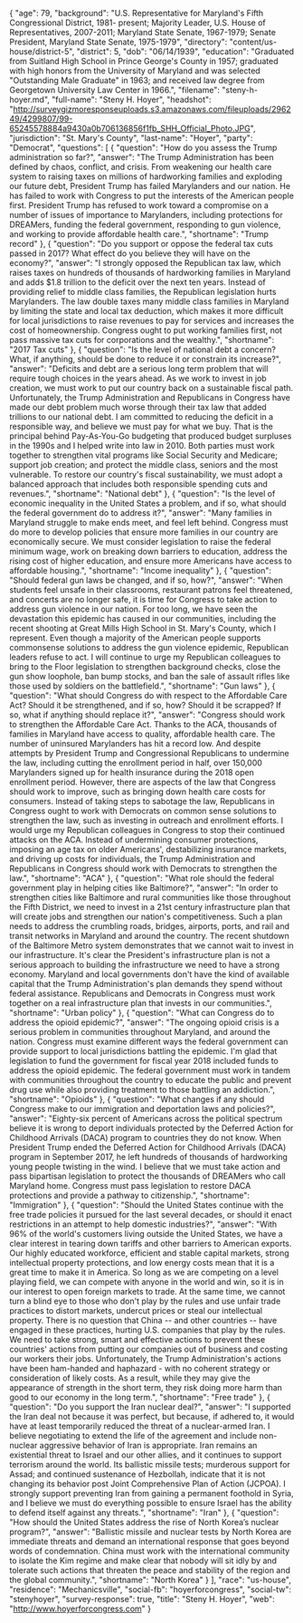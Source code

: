 {
  "age": 79,
  "background": "U.S. Representative for Maryland's Fifth Congressional District, 1981- present; Majority Leader, U.S. House of Representatives, 2007-2011; Maryland State Senate, 1967-1979; Senate President, Maryland State Senate, 1975-1979",
  "directory": "content/us-house/district-5",
  "district": 5,
  "dob": "06/14/1939",
  "education": "Graduated from Suitland High School in Prince George's County in 1957; graduated with high honors from the University of Maryland and was selected \"Outstanding Male Graduate\" in 1963; and received law degree from Georgetown University Law Center in 1966.",
  "filename": "steny-h-hoyer.md",
  "full-name": "Steny H. Hoyer",
  "headshot": "http://surveygizmoresponseuploads.s3.amazonaws.com/fileuploads/296249/4299807/99-65245578884a9430a0b706136856f1fb_SHH_Official_Photo.JPG",
  "jurisdiction": "St. Mary's County",
  "last-name": "Hoyer",
  "party": "Democrat",
  "questions": [
    {
      "question": "How do you assess the Trump administration so far?",
      "answer": "The Trump Administration has been defined by chaos, conflict, and crisis. From weakening our health care system to raising taxes on millions of hardworking families and exploding our future debt, President Trump has failed Marylanders and our nation. He has failed to work with Congress to put the interests of the American people first. President Trump has refused to work toward a compromise on a number of issues of importance to Marylanders, including protections for DREAMers, funding the federal government, responding to gun violence, and working to provide affordable health care.",
      "shortname": "Trump record"
    },
    {
      "question": "Do you support or oppose the federal tax cuts passed in 2017? What effect do you believe they will have on the economy?",
      "answer": "I strongly opposed the Republican tax law, which raises taxes on hundreds of thousands of hardworking families in Maryland and adds $1.8 trillion to the deficit over the next ten years. Instead of providing relief to middle class families, the Republican legislation hurts Marylanders. The law double taxes many middle class families in Maryland by limiting the state and local tax deduction, which makes it more difficult for local jurisdictions to raise revenues to pay for services and increases the cost of homeownership. Congress ought to put working families first, not pass massive tax cuts for corporations and the wealthy.",
      "shortname": "2017 Tax cuts"
    },
    {
      "question": "Is the level of national debt a concern? What, if anything, should be done to reduce it or constrain its increase?",
      "answer": "Deficits and debt are a serious long term problem that will require tough choices in the years ahead. As we work to invest in job creation, we must work to put our country back on a sustainable fiscal path. Unfortunately, the Trump Administration and Republicans in Congress have made our debt problem much worse through their tax law that added trillions to our national debt. I am committed to reducing the deficit in a responsible way, and believe we must pay for what we buy. That is the principal behind Pay-As-You-Go budgeting that produced budget surpluses in the 1990s and I helped write into law in 2010. Both parties must work together to strengthen vital programs like Social Security and Medicare; support job creation; and protect the middle class, seniors and the most vulnerable. To restore our country's fiscal sustainability, we must adopt a balanced approach that includes both responsible spending cuts and revenues.",
      "shortname": "National debt"
    },
    {
      "question": "Is the level of economic inequality in the United States a problem, and if so, what should the federal government do to address it?",
      "answer": "Many families in Maryland struggle to make ends meet, and feel left behind. Congress must do more to develop policies that ensure more families in our country are economically secure. We must consider legislation to raise the federal minimum wage, work on breaking down barriers to education, address the rising cost of higher education, and ensure more Americans have access to affordable housing.",
      "shortname": "Income inequality"
    },
    {
      "question": "Should federal gun laws be changed, and if so, how?",
      "answer": "When students feel unsafe in their classrooms, restaurant patrons feel threatened, and concerts are no longer safe, it is time for Congress to take action to address gun violence in our nation. For too long, we have seen the devastation this epidemic has caused in our communities, including the recent shooting at Great Mills High School in St. Mary's County, which I represent. Even though a majority of the American people supports commonsense solutions to address the gun violence epidemic, Republican leaders refuse to act. I will continue to urge my Republican colleagues to bring to the Floor legislation to strengthen background checks, close the gun show loophole, ban bump stocks, and ban the sale of assault rifles like those used by soldiers on the battlefield.",
      "shortname": "Gun laws"
    },
    {
      "question": "What should Congress do with respect to the Affordable Care Act? Should it be strengthened, and if so, how? Should it be scrapped? If so, what if anything should replace it?",
      "answer": "Congress should work to strengthen the Affordable Care Act. Thanks to the ACA, thousands of families in Maryland have access to quality, affordable health care. The number of uninsured Marylanders has hit a record low. And despite attempts by President Trump and Congressional Republicans to undermine the law, including cutting the enrollment period in half, over 150,000 Marylanders signed up for health insurance during the 2018 open enrollment period. However, there are aspects of the law that Congress should work to improve, such as bringing down health care costs for consumers. Instead of taking steps to sabotage the law, Republicans in Congress ought to work with Democrats on common sense solutions to strengthen the law, such as investing in outreach and enrollment efforts. I would urge my Republican colleagues in Congress to stop their continued attacks on the ACA. Instead of undermining consumer protections, imposing an age tax on older Americans', destabilizing insurance markets, and driving up costs for individuals, the Trump Administration and Republicans in Congress should work with Democrats to strengthen the law.",
      "shortname": "ACA"
    },
    {
      "question": "What role should the federal government play in helping cities like Baltimore?",
      "answer": "In order to strengthen cities like Baltimore and rural communities like those throughout the Fifth District, we need to invest in a 21st century infrastructure plan that will create jobs and strengthen our nation's competitiveness. Such a plan needs to address the crumbling roads, bridges, airports, ports, and rail and transit networks in Maryland and around the country. The recent shutdown of the Baltimore Metro system demonstrates that we cannot wait to invest in our infrastructure. It's clear the President's infrastructure plan is not a serious approach to building the infrastructure we need to have a strong economy. Maryland and local governments don't have the kind of available capital that the Trump Administration's plan demands they spend without federal assistance. Republicans and Democrats in Congress must work together on a real infrastructure plan that invests in our communities.",
      "shortname": "Urban policy"
    },
    {
      "question": "What can Congress do to address the opioid epidemic?",
      "answer": "The ongoing opioid crisis is a serious problem in communities throughout Maryland, and around the nation. Congress must examine different ways the federal government can provide support to local jurisdictions battling the epidemic. I'm glad that legislation to fund the government for fiscal year 2018 included funds to address the opioid epidemic. The federal government must work in tandem with communities throughout the country to educate the public and prevent drug use while also providing treatment to those battling an addiction.",
      "shortname": "Opioids"
    },
    {
      "question": "What changes if any should Congress make to our immigration and deportation laws and policies?",
      "answer": "Eighty-six percent of Americans across the political spectrum believe it is wrong to deport individuals protected by the Deferred Action for Childhood Arrivals (DACA) program to countries they do not know. When President Trump ended the Deferred Action for Childhood Arrivals (DACA) program in September 2017, he left hundreds of thousands of hardworking young people twisting in the wind. I believe that we must take action and pass bipartisan legislation to protect the thousands of DREAMers who call Maryland home. Congress must pass legislation to restore DACA protections and provide a pathway to citizenship.",
      "shortname": "Immigration"
    },
    {
      "question": "Should the United States continue with the free trade policies it pursued for the last several decades, or should it enact restrictions in an attempt to help domestic industries?",
      "answer": "With 96% of the world's customers living outside the United States, we have a clear interest in tearing down tariffs and other barriers to American exports. Our highly educated workforce, efficient and stable capital markets, strong intellectual property protections, and low energy costs mean that it is a great time to make it in America. So long as we are competing on a level playing field, we can compete with anyone in the world and win, so it is in our interest to open foreign markets to trade. At the same time, we cannot turn a blind eye to those who don't play by the rules and use unfair trade practices to distort markets, undercut prices or steal our intellectual property. There is no question that China -- and other countries -- have engaged in these practices, hurting U.S. companies that play by the rules. We need to take strong, smart and effective actions to prevent these countries' actions from putting our companies out of business and costing our workers their jobs. Unfortunately, the Trump Administration's actions have been ham-handed and haphazard - with no coherent strategy or consideration of likely costs. As a result, while they may give the appearance of strength in the short term, they risk doing more harm than good to our economy in the long term.",
      "shortname": "Free trade"
    },
    {
      "question": "Do you support the Iran nuclear deal?",
      "answer": "I supported the Iran deal not because it was perfect, but because, if adhered to, it would have at least temporarily reduced the threat of a nuclear-armed Iran. I believe negotiating to extend the life of the agreement and include non-nuclear aggressive behavior of Iran is appropriate. Iran remains an existential threat to Israel and our other allies, and it continues to support terrorism around the world. Its ballistic missile tests; murderous support for Assad; and continued sustenance of Hezbollah, indicate that it is not changing its behavior post Joint Comprehensive Plan of Action (JCPOA). I strongly support preventing Iran from gaining a permanent foothold in Syria, and I believe we must do everything possible to ensure Israel has the ability to defend itself against any threats.",
      "shortname": "Iran"
    },
    {
      "question": "How should the United States address the rise of North Korea’s nuclear program?",
      "answer": "Ballistic missile and nuclear tests by North Korea are immediate threats and demand an international response that goes beyond words of condemnation. China must work with the international community to isolate the Kim regime and make clear that nobody will sit idly by and tolerate such actions that threaten the peace and stability of the region and the global community.",
      "shortname": "North Korea"
    }
  ],
  "race": "us-house",
  "residence": "Mechanicsville",
  "social-fb": "hoyerforcongress",
  "social-tw": "stenyhoyer",
  "survey-response": true,
  "title": "Steny H. Hoyer",
  "web": "http://www.hoyerforcongress.com"
}
